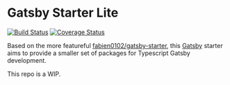 Gatsby Starter Lite
===================

[![Build Status](https://travis-ci.org/cjsheets/gatsby-starter.svg?branch=gatsby-starter-lite)](https://travis-ci.org/cjsheets/gatsby-starter)
[![Coverage Status](https://coveralls.io/repos/github/cjsheets/gatsby-starter/badge.svg?branch=gatsby-starter-lite)](https://coveralls.io/github/cjsheets/gatsby-starter?branch=gatsby-starter-lite)

Based on the more featureful [fabien0102/gatsby-starter](https://github.com/fabien0102/gatsby-starter), this [Gatsby](https://www.gatsbyjs.org) starter
aims to provide a smaller set of packages for Typescript Gatsby development.

This repo is a WIP.
